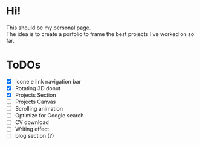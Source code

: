 # Hi!
This should be my personal page. \
The idea is to create a porfolio to frame the best projects I've worked on so far. 

# ToDOs
- [X] Icone e link navigation bar
- [X] Rotating 3D donut
- [X] Projects Section
- [ ] Projects Canvas
- [ ] Scrolling animation
- [ ] Optimize for Google search
- [ ] CV download
- [ ] Writing effect
- [ ] blog section (?)
